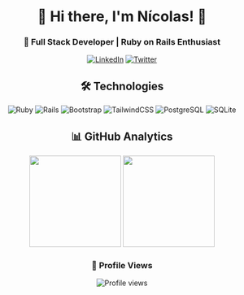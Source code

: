 <div align='center'>
  
  # 👋 Hi there, I'm Nícolas! 👋
  
  ### 🚀 Full Stack Developer | Ruby on Rails Enthusiast
  [![LinkedIn](https://img.shields.io/badge/LinkedIn-%230077B5.svg?style=for-the-badge&logo=linkedin&logoColor=white)](https://www.linkedin.com/in/n%C3%ADcolas-amaral/) 
  [![Twitter](https://img.shields.io/badge/Twitter-%231DA1F2.svg?style=for-the-badge&logo=Twitter&logoColor=white)](https://twitter.com/nicollinoxx)
  
  ## 🛠️ Technologies
  ![Ruby](https://img.shields.io/badge/ruby-%23CC342D.svg?style=for-the-badge&logo=ruby&logoColor=white) 
  ![Rails](https://img.shields.io/badge/rails-%23CC0000.svg?style=for-the-badge&logo=ruby-on-rails&logoColor=white)
  ![Bootstrap](https://img.shields.io/badge/bootstrap-%23563D7C.svg?style=for-the-badge&logo=bootstrap&logoColor=white) 
  ![TailwindCSS](https://img.shields.io/badge/tailwindcss-%2338B2AC.svg?style=for-the-badge&logo=tailwind-css&logoColor=white)
  ![PostgreSQL](https://img.shields.io/badge/postgresql-%23336791.svg?style=for-the-badge&logo=postgresql&logoColor=white)
  ![SQLite](https://img.shields.io/badge/sqlite-%2307405e.svg?style=for-the-badge&logo=sqlite&logoColor=white)
  
  ## 📊 GitHub Analytics
  <div align="center">
    <img height="180em" src="https://github-readme-stats.vercel.app/api?username=nicollinoxx&theme=buefy&hide_border=true&include_all_commits=false&count_private=false"/>
    <img height="180em" src="https://github-readme-stats.vercel.app/api/top-langs/?username=nicollinoxx&theme=buefy&hide_border=true&include_all_commits=false&count_private=false&layout=compact"/>
  </div>
  
  ### 👀 Profile Views
  <img src="https://komarev.com/ghpvc/?username=nicollinoxx&color=red" alt="Profile views" />
  
</div>
